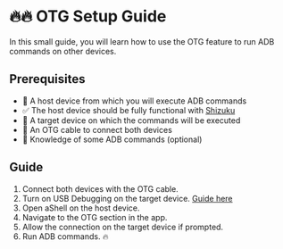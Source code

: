 # 🔥🔥 OTG Setup Guide

In this small guide, you will learn how to use the OTG feature to run ADB commands on other devices.

## Prerequisites
* 📱 A host device from which you will execute ADB commands
* ✅ The host device should be fully functional with [Shizuku](instructions/Shizuku.md)
* 📲 A target device on which the commands will be executed
* 🔌 An OTG cable to connect both devices
* 🧠 Knowledge of some ADB commands (optional)

## Guide
1. Connect both devices with the OTG cable.
2. Turn on USB Debugging on the target device. [Guide here](instructions/usbdeb.md)
3. Open aShell on the host device.
4. Navigate to the OTG section in the app.
5. Allow the connection on the target device if prompted.
6. Run ADB commands. 🔥
